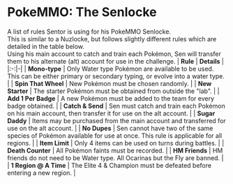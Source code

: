 # PokeMMO: The Senlocke
A list of rules Sentor is using for his PokeMMO Senlocke. <br> This is similar to a Nuzlocke, but follows slightly different rules which are detailed in the table below. <br> Using his main account to catch and train each Pokémon, Sen will transfer them to his alternate (alt) account for use in the challenge.
| **Rule** | **Details** |
|:-:|-|
| **Mono-type** | Only Water type Pokémon are available to be used. This can be either primary or secondary typing, or evolve into a water type. |
| **Spin That Wheel** | New Pokémon must be chosen randomly. |
| **New Starter** | The starter Pokémon must be obtained from outside the "lab". |
| **Add 1 Per Badge** | A new Pokémon must be added to the team for every badge obtained. |
| **Catch & Send** | Sen must catch and train each Pokémon on his main account, then transfer it for use on the alt account. |
| **Sugar Daddy** | Items may be purchased from the main account and transferred for use on the alt account. |
| **No Dupes** | Sen cannot have two of the same species of Pokémon available for use at once. This rule is applicable for all regions. |
| **Item Limit** | Only 4 items can be used on turns during battles. |
| **Death Counter** | All Pokémon faints must be recorded. |
| **HM Friends** | HM friends do not need to be Water type. All Ocarinas but the Fly are banned. |
| **1 Region @ A Time** | The Elite 4 & Champion must be defeated before entering a new region. |
